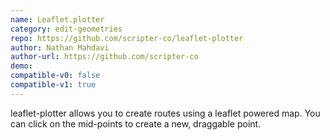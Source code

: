 ```yaml
---
name: Leaflet.plotter
category: edit-geometries
repo: https://github.com/scripter-co/leaflet-plotter
author: Nathan Mahdavi
author-url: https://github.com/scripter-co
demo: 
compatible-v0: false
compatible-v1: true
---
```


leaflet-plotter allows you to create routes using a leaflet powered map. You can click on the mid-points to create a new, draggable point.
